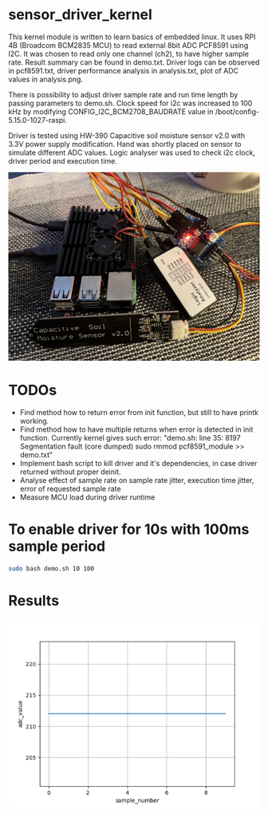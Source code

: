 # sensor_driver_kernel
This kernel module is written to learn basics of embedded linux. It uses RPI 4B (Broadcom BCM2835 MCU) to read external 8bit ADC PCF8591 using I2C. It was chosen to read only one channel (ch2), to have higher sample rate. Result summary can be found in demo.txt. Driver logs can be observed in pcf8591.txt, driver performance analysis in analysis.txt, plot of ADC values in analysis.png.  
  
There is possibility to adjust driver sample rate and run time length by passing parameters to demo.sh. Clock speed for i2c was increased to 100 kHz by modifying CONFIG_I2C_BCM2708_BAUDRATE value in /boot/config-5.15.0-1027-raspi.  
  
Driver is tested using HW-390 Capacitive soil moisture sensor v2.0 with 3.3V power supply modification. Hand was shortly placed on sensor to simulate different ADC values. Logic analyser was used to check i2c clock, driver period and execution time.  

![alt text](https://github.com/arvtom/sensor_driver_kernel/blob/main/equipment.jpeg?raw=true)  

# TODOs
* Find method how to return error from init function, but still to have printk working.
* Find method how to have multiple returns when error is detected in init function. Currently kernel gives such error: "demo.sh: line 35:  8197 Segmentation fault      (core dumped) sudo rmmod pcf8591_module >> demo.txt"
* Implement bash script to kill driver and it's dependencies, in case driver returned without proper deinit.  
* Analyse effect of sample rate on sample rate jitter, execution time jitter, error of requested sample rate  
* Measure MCU load during driver runtime  

# To enable driver for 10s with 100ms sample period
```bash
sudo bash demo.sh 10 100
```

# Results
![alt text](https://github.com/arvtom/sensor_driver_kernel/blob/main/analysis.png?raw=true)
